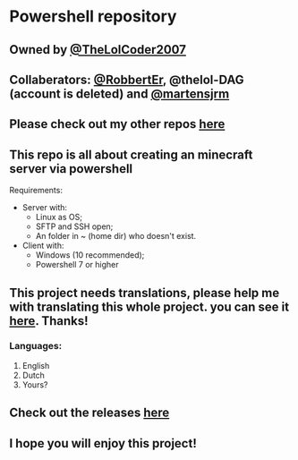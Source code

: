 # Powershell repository
## Owned by [@TheLolCoder2007](https://github.com/thelolcoder2007)
## Collaberators: [@RobbertEr](https://github.com/robberter), @thelol-DAG \(account is deleted\) and [@martensjrm](github.com/martensjrm)
## Please check out my other repos [here](https://github.com/thelolcoder2007)
## This repo is all about creating an minecraft server via powershell
Requirements:
* Server with:
  * Linux as OS;
  * SFTP and SSH open;
  * An folder in \~ \(home dir\) who doesn't exist.
* Client with:
  * Windows (10 recommended);
  * Powershell 7 or higher
## This project needs translations, please help me with translating this whole project. you can see it [here](/assets/langs). Thanks!
### Languages:
1. English
2. Dutch
3. Yours?
## Check out the releases [here](https://github.com/TheLolCoder2007/newserver.ps1/releases)
## I hope you will enjoy this project!
